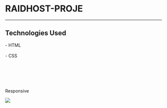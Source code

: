 <h1>RAIDHOST-PROJE</h1>

<hr>

<h2>Technologies Used</h2>

<p>
- HTML</br></br>
- CSS

</br></br>

  </br>
  </br> Responsive </p>

![](./img/raidhost.gif)
